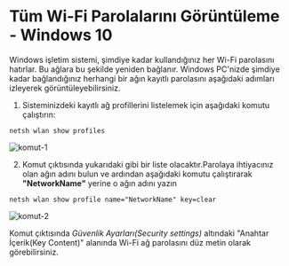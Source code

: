 # Tüm Wi-Fi Parolalarını Görüntüleme - Windows 10

Windows işletim sistemi, şimdiye kadar kullandığınız her Wi-Fi parolasını hatırlar. Bu ağlara bu şekilde yeniden bağlanır. Windows PC'nizde şimdiye kadar bağlandığınız herhangi bir ağın kayıtlı parolasını aşağıdaki adımları izleyerek görüntüleyebilirsiniz.


1.  Sisteminizdeki kayıtlı ağ profillerini listelemek için aşağıdaki komutu çalıştırın:

```
netsh wlan show profiles
```
![komut-1](https://user-images.githubusercontent.com/25087769/94960864-43299380-04fc-11eb-95a9-fb0d36d3fc2c.PNG)


2. Komut çıktısında yukarıdaki gibi bir liste olacaktır.Parolaya ihtiyacınız olan ağın adını bulun ve ardından aşağıdaki komutu çalıştırarak **"NetworkName"** yerine o ağın adını yazın

```
netsh wlan show profile name="NetworkName" key=clear
```

![komut-2](https://user-images.githubusercontent.com/25087769/94959943-ba5e2800-04fa-11eb-8ba5-8b1201ec2268.PNG)

Komut çıktısında *Güvenlik Ayarları(Security settings)* altındaki "Anahtar İçerik(Key Content)" alanında Wi-Fi ağ parolasını düz metin olarak görebilirsiniz.

